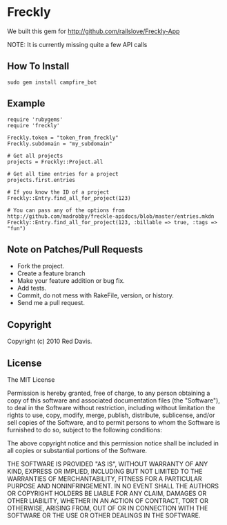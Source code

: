 # Freckly

We built this gem for http://github.com/railslove/Freckly-App

NOTE: It is currently missing quite a few API calls

## How To Install

    sudo gem install campfire_bot

## Example

    require 'rubygems'
    require 'freckly'

    Freckly.token = "token_from_freckly"
    Freckly.subdomain = "my_subdomain"

    # Get all projects
    projects = Freckly::Project.all

    # Get all time entries for a project
    projects.first.entries

    # If you know the ID of a project
    Freckly::Entry.find_all_for_project(123)

    # You can pass any of the options from http://github.com/madrobby/freckle-apidocs/blob/master/entries.mkdn
    Freckly::Entry.find_all_for_project(123, :billable => true, :tags => "fun")

## Note on Patches/Pull Requests

* Fork the project.
* Create a feature branch
* Make your feature addition or bug fix.
* Add tests.
* Commit, do not mess with RakeFile, version, or history.
* Send me a pull request.

## Copyright

Copyright (c) 2010 Red Davis.

## License

The MIT License

Permission is hereby granted, free of charge, to any person obtaining a copy
of this software and associated documentation files (the "Software"), to deal
in the Software without restriction, including without limitation the rights
to use, copy, modify, merge, publish, distribute, sublicense, and/or sell
copies of the Software, and to permit persons to whom the Software is
furnished to do so, subject to the following conditions:

The above copyright notice and this permission notice shall be included in
all copies or substantial portions of the Software.

THE SOFTWARE IS PROVIDED "AS IS", WITHOUT WARRANTY OF ANY KIND, EXPRESS OR
IMPLIED, INCLUDING BUT NOT LIMITED TO THE WARRANTIES OF MERCHANTABILITY,
FITNESS FOR A PARTICULAR PURPOSE AND NONINFRINGEMENT. IN NO EVENT SHALL THE
AUTHORS OR COPYRIGHT HOLDERS BE LIABLE FOR ANY CLAIM, DAMAGES OR OTHER
LIABILITY, WHETHER IN AN ACTION OF CONTRACT, TORT OR OTHERWISE, ARISING FROM,
OUT OF OR IN CONNECTION WITH THE SOFTWARE OR THE USE OR OTHER DEALINGS IN
THE SOFTWARE.